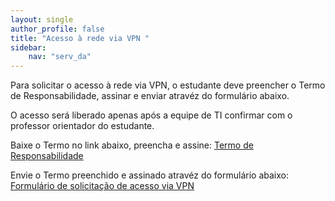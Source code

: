 ```yaml
---
layout: single
author_profile: false
title: "Acesso à rede via VPN "
sidebar:
    nav: "serv_da"
---
```


Para solicitar o acesso à rede via VPN, o estudante deve preencher o Termo de Responsabilidade, assinar e enviar atravéz do formulário abaixo.

O acesso será liberado apenas após a equipe de TI confirmar com o professor orientador do estudante. 

Baixe o Termo no link abaixo, preencha e assine:
[Termo de Responsabilidade](https://docs.google.com/document/d/1lMb-gauk63zw4lywhyxkLV-pDBEEtnIVFPpgJa5qx4Y/edit?usp=drive_link)


Envie o Termo preenchido e assinado atravéz do formulário abaixo:
[Formulário de solicitação de acesso via VPN](https://forms.gle/KhNqW3gEDkr34iqT6)
